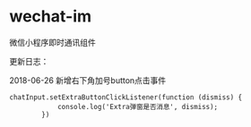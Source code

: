 # wechat-im
微信小程序即时通讯组件

更新日志：

2018-06-26
新增右下角加号button点击事件
```
chatInput.setExtraButtonClickListener(function (dismiss) {
            console.log('Extra弹窗是否消息', dismiss);
        })
```
